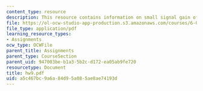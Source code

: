 ```yaml
---
content_type: resource
description: This resource contains information on small signal gain of circuits.
file: https://ol-ocw-studio-app-production.s3.amazonaws.com/courses/6-071j-introduction-to-electronics-signals-and-measurement-spring-2006/a5c467bc9a6a84d95a085ae8ae74193d_hw9.pdf
file_type: application/pdf
learning_resource_types:
- Assignments
ocw_type: OCWFile
parent_title: Assignments
parent_type: CourseSection
parent_uid: 947003be-b1a3-5b2c-d172-ea05ab9fe720
resourcetype: Document
title: hw9.pdf
uid: a5c467bc-9a6a-84d9-5a08-5ae8ae74193d
---
```

